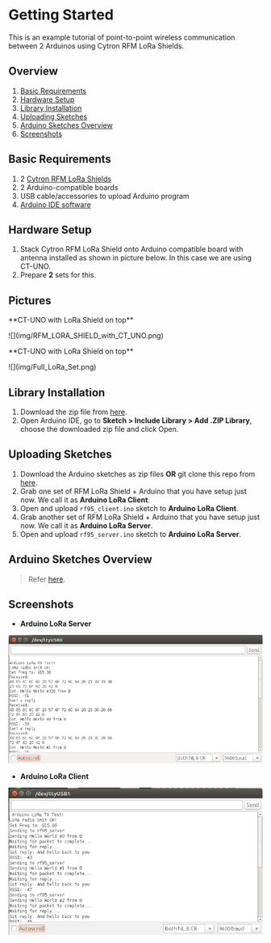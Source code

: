 # Getting Started
This is an example tutorial of point-to-point wireless communication between 2 Arduinos using Cytron RFM LoRa Shields.

## Overview
1. [Basic Requirements](#basic-requirements)
2. [Hardware Setup](#hardware-setup)
3. [Library Installation](#library-installation)
4. [Uploading Sketches](#uploading-sketches)
5. [Arduino Sketches Overview](Arduino-Sketches-Overview)
6. [Screenshots](#screenshots)


## Basic Requirements
1. 2 [Cytron RFM LoRa Shields](http://www.cytron.com.my/p-shield-lora-rfm)
2. 2 Arduino-compatible boards
3. USB cable/accessories to upload Arduino program
4. [Arduino IDE software](https://www.arduino.cc/en/Main/Software)


## Hardware Setup
1. Stack Cytron RFM LoRa Shield onto Arduino compatible board with antenna installed as shown in picture below. In this case we are using CT-UNO.
2. Prepare **2** sets for this.

## Pictures
<p>**CT-UNO with LoRa Shield on top**</p>![](img/RFM_LORA_SHIELD_with_CT_UNO.png)
<p>**CT-UNO with LoRa Shield on top**</p>![](img/Full_LoRa_Set.png)

## Library Installation
1. Download the zip file from [here](https://github.com/CytronTechnologies/RadioHead).
2. Open Arduino IDE, go to **Sketch > Include Library > Add .ZIP Library**, choose the downloaded zip file and click Open.


## Uploading Sketches

1. Download the Arduino sketches as zip files **OR** git clone this repo from [here](https://github.com/CytronTechnologies/RFM-LoRa-Shield-Examples).
2. Grab one set of RFM LoRa Shield + Arduino that you have setup just now. We call it as **Arduino LoRa Client**.
3. Open and upload ``rf95_client.ino`` sketch to **Arduino LoRa Client**.
4. Grab another set of RFM LoRa Shield + Arduino that you have setup just now. We call it as **Arduino LoRa Server**.
5. Open and upload ``rf95_server.ino`` sketch to **Arduino LoRa Server**.


## Arduino Sketches Overview

> Refer [here](Arduino-Sketches-Overview).


## Screenshots
* <p><b>Arduino LoRa Server</b></p>
![](img/lorarx.png)
* <p><b>Arduino LoRa Client</b></p>
![](img/loratx.png)
